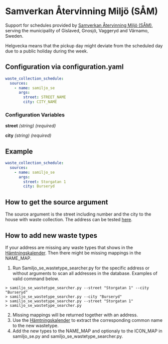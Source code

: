 # Samverkan Återvinning Miljö (SÅM)

Support for schedules provided by [Samverkan Återvinning Miljö (SÅM)](https://samiljo.se/avfallshamtning/hamtningskalender/), serving the municipality of Gislaved, Gnosjö, Vaggeryd and Värnamo, Sweden. 

Helgvecka means that the pickup day might deviate from the scheduled day due to a public holiday during the week.

## Configuration via configuration.yaml

```yaml
waste_collection_schedule:
  sources:
    - name: samiljo_se
      args:
        street: STREET_NAME
        city: CITY_NAME
```

### Configuration Variables

**street**
*(string) (required)*

**city**
*(string) (required)*

## Example

```yaml
waste_collection_schedule:
  sources:
    - name: samiljo_se
      args:
        street: Storgatan 1
        city: Burseryd
```


## How to get the source argument

The source argument is the street including number and the city to the house with waste collection.
The address can be tested [here](https://samiljo.se/avfallshamtning/hamtningskalender/).

## How to add new waste types

If your address are missing any waste types that shows in the [Hämtningskalender](https://samiljo.se/avfallshamtning/hamtningskalender/). Then there might be missing mappings in the NAME_MAP. 
1. Run Samiljo_se_wastetype_searcher.py for the specific address or without arguments to scan all addresses in the database.
Examples of valid command below.
```shell
> samiljo_se_wastetype_searcher.py --street "Storgatan 1" --city "Burseryd"
> samiljo_se_wastetype_searcher.py --city "Burseryd"
> samiljo_se_wastetype_searcher.py --street "Storgatan 1"
> samiljo_se_wastetype_searcher.py
```
2. Missing mappings will be returned together with an address.
3. Use the [Hämtningskalender](https://samiljo.se/avfallshamtning/hamtningskalender/) to extract the corresponding common name to the new wastetype.
4. Add the new types to the NAME_MAP and optionaly to the ICON_MAP in samiljo_se.py and samiljo_se_wastetype_searcher.py.